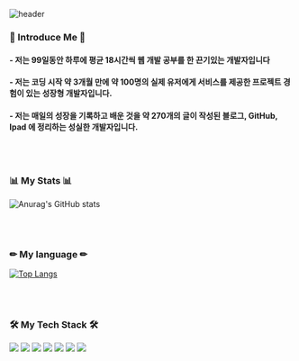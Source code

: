 ![header](https://capsule-render.vercel.app/api?type=waving&color=auto&height=300&section=header&text=Beomin%20GitHub💻&fontSize=70)


<h3 align="left"><b>📢 Introduce Me 📢</b></h3>
<h4><b> - 저는 99일동안 하루에 평균 18시간씩 웹 개발 공부를 한 끈기있는 개발자입니다</b></h4>
<h4><b> - 저는 코딩 시작 약 3개월 만에 약 100명의 실제 유저에게 서비스를 제공한 프로젝트 경험이 있는 성장형 개발자입니다.</b></h4>
<h4><b> - 저는 매일의 성장을 기록하고 배운 것을 약 270개의 글이 작성된 블로그, GitHub, Ipad 에 정리하는 성실한 개발자입니다.</b></h4>

<br><br>
<h3 align="left"><b>📊 My Stats 📊</b></h3>

![Anurag's GitHub stats](https://github-readme-stats.vercel.app/api?username=mylhb9&show_icons=true&theme=radical)

<br><br>
<h3 align="left"><b>✏ My language ✏</b></h3>

[![Top Langs](https://github-readme-stats.vercel.app/api/top-langs/?username=mylhb9)](https://github.com/anuraghazra/github-readme-stats)

<br><br>
<h3 align="left"><b>🛠 My Tech Stack 🛠</b></h3>
<p align="left">
<img src="https://img.shields.io/badge/Springboot-47?style=for-the-badge&logo=Springboot&logoColor=white"/>
<img src="https://img.shields.io/badge/Java-ED8B00?style=for-the-badge&logo=java&logoColor=white"/>
<img src="https://img.shields.io/badge/github-181717?style=for-the-badge&logo=github&logoColor=white">
<img src="https://img.shields.io/badge/MySQL-005C84?style=for-the-badge&logo=mysql&logoColor=white">
<img src="https://img.shields.io/badge/Redis-FC5230?style=for-the-badge&logo=Redis&logoColor=white">
<img src="https://img.shields.io/badge/S3-FC5230?style=for-the-badge&logo=S3&logoColor=white">
<img src="https://img.shields.io/badge/Amazon_AWS-FF9900?style=for-the-badge&logo=amazonaws&logoColor=white">
